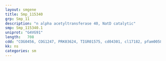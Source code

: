 ```yaml
---
layout: smgene
title: Smp_115340
grp: Smp_11
description: "n alpha acetyltransferase 40, NatD catalytic"
smp: Smp_115340.1
uniprot: "G4VG91"
length:   708
cdd: "COG0456, COG1247, PRK03624, TIGR01575, cd04301, cl17182, pfam00583, pfam13302"
kk: ns
categories: sm
---
```

